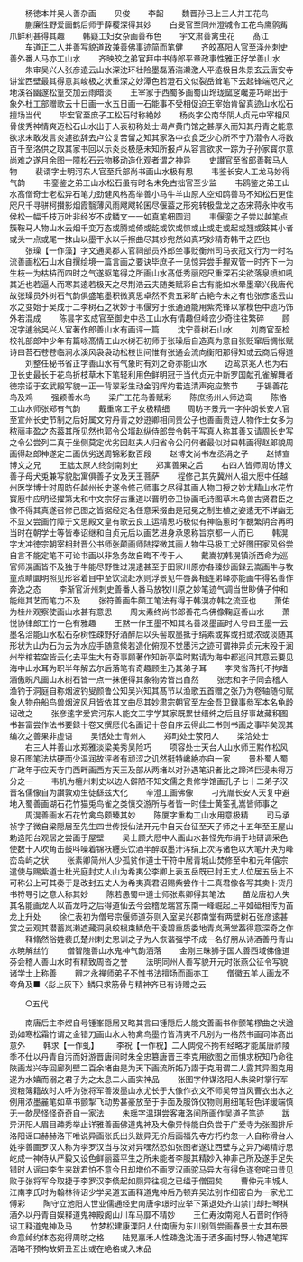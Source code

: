 <!-- { "loadSidebar": true } -->
　　杨徳本并吴人善杂画
　　贝俊
　　李韶
　　魏晋孙已上三人并工花鸟
　　蒯廉性野爱画鹤后师于薛稷深得其妙
　　白旻官至同州澄城令工花鸟鹰鹘觜爪鲜利甚得其趣
　　韩嶷工妇女杂画善布色
　　宇文肃善禽虫花
　　髙江
　　车道正二人并善写貌道政兼善佛事迹简而笔健
　　齐皎髙阳人官至泽州刺史善外番人马亦工山水
　　齐映皎之弟官拜中书侍郎平章政事性雅正好学善山水
　　朱审吴兴人张彦逺云山水深沈环壮险墨磊落湍濑激人平逺极目朱景玄云唐安寺讲堂西壁最其得意其峻极之状重深之妙潭色若澄石文似裂岳耸笔下云起锋端咫尺之地溪谷幽邃松篁交加云雨暗淡
　　王宰家于西蜀多画蜀山玲珑窳窆巉差巧峭出于象外杜工部赠歌云十日画一水五日画一石能事不受相促迫王宰始肯留真迹山水松石擅场当代
　　毕宏官至庶子工松石时称絶妙
　　杨炎字公南华阴人贞元中宰相风骨俊秀神情爽迈松石山水出于人表初称处士谒卢黄门馆之甚厚久而知其丹青之能意欲求未敢发言炎遽欲辞去卢公复苦留之知其家洛中衣食乏少心所不宁乃潜令人将数百千至洛供之取其家书回以示炎炎极感未知所报卢从容言欲求一踪为子孙家寳尔意尚难之遂月余图一障松石云物移动造化观者谓之神异
　　史讃官至省郎善鞍马人物
　　裴谞字士明河东人官至兵部尚书画山水极有思
　　韦鉴长安人工龙马妙得气韵
　　韦銮鉴之弟工山水松石虽有时名未免古拙官至少监
　　韦鸥鉴之弟工山水髙僧奇士老松异石笔力劲健风格髙举善小马牛羊山原人空知鸥善马不知松石更佳咫尺千寻骈柯攅影烟霞翳薄风雨飕飕轮囷尽偃葢之形宛转极盘龙之态宋蒋永仲收韦侯松一幅千枝万叶非经岁不成鳞文一一如真笔细圆润
　　韦偃銮之子尝以越笔点簇鞍马人物山水云烟千变万态或腾或倚或龁或饮或惊或止或走或起或翘或跂其小者或头一点或尾一抹山以墨干水以手擦曲尽其妙宛然如真巧妙精奇韩干之匹也
　　张璪【一作藻】字文通吴郡人官祠部员外郎坐事贬衡州司马衣冠文行为一时名流善画松石山水自撰绘境一篇言画之要诀毕庶子一见惊异尝手握双管一时齐下一为生枝一为枯枿而四时之气遂驱笔得之所画山水髙低秀丽咫尺重深石尖欲落泉喷如吼其近也若逼人而寒其逺若极天之尽荆浩云夫随类赋彩自古有能如水晕墨章兴我唐代故张璪员外树石气韵俱盛笔墨积微真思卓然不贵五彩旷古絶今未之有也张彦逺云山水之变始于吴成于二李树石之状妙于韦偃穷于张通通能用紫秃锋以掌模色中遗巧饰外若混成
　　陈昙字玄成官至御史中丞工山水有情趣但峰峦少奇往往繁碎
　　顾况字逋翁吴兴人官著作郎善山水有画评一篇
　　沈宁善树石山水
　　刘商官至检校礼部郎中少年有篇咏髙情工山水树石初师于张璪后自造真为意自张贬窜后惆怅赋诗曰苔石苍苍临涧水溪风袅袅动松枝世间惟有张通会流向衡阳那得知或云商后得道
　　刘整任秘书省正字善山水有气象时有刘之奇亦能山水
　　边鸾京兆人也为右卫长史最长于花鸟折枝草木下笔轻利用色鲜明冠于当代贞元中新罗国献孔雀解舞者徳宗诏于玄武殿写貌一正一背翠彩生动金羽辉灼若连清声宛应繁节
　　于锡善花鸟及鸡
　　强颖善水鸟
　　梁广工花鸟善赋彩
　　陈庶扬州人师边鸾
　　陈恪工山水师张郑有气韵
　　戴重席工子女极精细
　　周昉字景元一字仲朗长安人官至宣州长史节制之后好属文穷丹青之妙逰卿相间贵公子也善画贵逰人物作士女多为秾丽丰盈之态葢其所见然也郭令公壻赵纵侍郎尝令韩干写真人称其善又请周长史写之令公尝列二真于坐侧莫定优劣因赵夫人归省令公问何者最似对曰韩画得赵郎貌周画得赵郎神遂定二画优劣送周锦彩数百段
　　赵博文尚书左丞涓之子
　　赵博宣博文之兄
　　王朏太原人终剑南刺史
　　郑寓善果之后
　　右四人皆师周昉博文善子母犬兎兼写貌朏寓俱善子女及天王菩萨
　　程修己其先冀州人祖大厯中任越州医学博士时周昉任越州长史遂令修己师事之尽得其画人物口授之妙尤精山水花竹寳厯中应明经擢第太和中文宗好古重道以晋明帝卫协画毛诗图草木鸟兽古贤君臣之像不得其真遂召修己图之皆据经定名任意采掇由是冠冕之制生植之姿逺无不详幽无不显又尝画竹障于文思殿文皇有歌云良工运精思巧极似有神临窻时乍覩繁阴合再明当时在朝学士等皆奉诏继和自贞元后以画艺进身承恩称旨京都一人而已
　　韩滉字太冲徳宗朝宰相封晋公书师张颠画师陆探微其画人物牛马极工尤好图田家风俗尝自言不能定笔不可论书画以非急务故自晦不传于人
　　戴嵩初韩滉镇浙西命为巡官师滉画皆不及独于牛能尽野性过滉逺甚至于田家川原亦各臻妙画録云嵩画牛与牧童点睛圜明照见形容着目中至饮流赴水则浮景见牛唇鼻相连弟峄亦能画牛得名善作奔逸之态
　　李渐官沂州刺史善番人番马放牧川原之妙笔迹气调当世眇俦子仲和能继其艺而笔力不及
　　张符善画牛颇工笔法有得于韩滉亦韩之流亚也
　　萧佑为桂州观察使画山水甚有意思
　　周太素终尚书郎善花鸟佛像鞠庭善山水
　　萧悦协律郎工竹一色有雅趣
　　王黙一作王墨不知其名善泼墨画时人号曰王墨一云墨名洽能山水松石杂树性疎野好酒醉后以头髻取墨抵于绢素或挥或扫或浓或淡随其形状为山为石为云为水应手随意倐若造化俯观不觉墨污之迹可谓神异贞元末殁于润州举棺若空皆云化去平生大有奇事顾著作知新亭监时黙请为海中都巡问其意云要见海中山水耳为职半年解去尔后落笔有奇趣顾生乃其弟子耳
　　李灵省落托不拘嗜酒傲睨凡画山水树石皆一点一抹便得其象物势皆出自然
　　张志和字子同会稽人渔钓于洞庭自称烟波钓叟颜鲁公知吴兴知其髙节以渔歌五首赠之张乃为卷轴随句赋象人物舟船鸟兽烟波风月皆依其文曲尽其妙肃宗朝官至左金吾卫録事叅军本名龟龄诏改之
　　张彦逺字爱宾河东人能文工字学其家既累世缙绅之后且好事故藏积图书甚富尝作法书要録十卷又撰厯代名画记十卷自序云得此二书则书画之事毕矣观其编次之善果非虚语
　　吴恬处士青州人
　　郑町处士荥阳人
　　梁洽处士
　　右三人并善山水郑雅淡梁美秀吴险巧
　　项容处士天台人山水师王黙作松风泉石图笔法枯硬而少温润故评者有顽涩之讥然挺特巉絶亦自一家
　　景朴蜀人蜀广政年于应天寺门西畔画西方天王及部从两堵以对孙遇笔识者比之蹄涔巨浸未得万分之一
　　韦机为檀州刺史以边人僻陋不知文儒之贵修学馆画孔子七十二弟子汉晋名儒像自为讃敦劝生徒繇兹大化
　　辛澄工画佛像
　　刁光胤长安人天复中避地入蜀善画湖石花竹猫兎鸟雀之类慎交游所与者皆一时佳士黄筌孔嵩皆师事之
　　周滉善画水石花竹禽鸟颇臻其妙
　　陈厦字重构工山水用意极精
　　司马承祯字子微自梁隠居至先生四世传授仙法开元中自天台征至天子师之十五年至王屋山勅造阳台观居之尝画于屋壁
　　吴士顾大厯中人画山水甚怪先布绢于地研调采色使数十人吹角击鼔呌噪着锦袄纒头饮酒半醉取墨汁泻绢上次泻诸色以大笔开决为峰峦岛屿之状
　　张素卿简州人少孤贫作道士干符中居青城山焚修至中和元年僖宗遣使与赐紫道士杜光庭封丈人山为希夷公李卿上表五岳既已封王丈人位居五岳上不可称公上可其奏于是改封五丈人为希夷真君诏赐紫尝作十二真君像各写其卖卜货丹书符导引之意人称其妙
　　陈若愚蜀中道士师张素卿得其笔法
　　苖龙唐初人失其名能画龙人以苖龙呼之后得道仙去今会稽龙瑞宫东南一峰崛起上平如砥相传为苖龙上升处
　　徐仁表初为僧号宗偃师道芬则入室吴兴郡南堂有两壁树石张彦逺甚赏之云观其潜蓄岚濑遮藏洞泉蛟根束鳞危干凌碧重质委地青岚满堂葢得意深奇之作
　　释翛然俗姓裴氏楚州刺史思训之子为人恢谐强学不成一名好朋从诗酒善丹青山水暁解丝竹
　　僧智隗善山水鬼神气韵洒落
　　金刚三昧狮子国人善西域佛像道芬会稽人善山水时有精致周沓之誉
　　法明同州人善写貌开元时张燕公征令写貌诸学士上称善
　　辨才永禅师弟子不惟书法擅场而画亦工
　　僧徽五羊人画龙不夸角及■〈髟上灰下〉鳞只求筋骨与精神齐已有诗赠之云

　　○五代

　　南唐后主李煜自号锺峯隠居又略其言曰锺隠后人能文善画书作颤笔樛曲之状遒劲如寒松霜竹谓之金错刀画山水人物禽鸟墨竹皆清爽不凡别为一格然书画同体髙出意外
　　韩求【一作虬】
　　李祝【一作柷】二人倜傥不拘有经略才能属唐祚陵季不仕以丹青自污而好游晋唐间时朱全忠簒唐晋王李克用欲图之而惧求柷知乃命往陜画龙兴寺回廊列壁二百余堵由是为天下画流所妬乃譛于克用谓二人露其异图克用遂为水嬉而溺之君子为之太息二人画实神品
　　张图字仲谋洛阳人朱梁时掌行军资粮簿籍故时人呼为张将军善泼墨山水尤长于大像作衣文不师吴带当风曹衣出水之例用浓墨麄笔如草书颤掣飞动势甚豪放至于手面及服饰仪物则用细笔轻色详缓端慎无一欹昃怪怪奇奇自一家法
　　朱瑶字温琪尝客雍洛间所画作吴道子笔迹
　　跋异汧阳人眉目疎秀举止详雅善画佛道鬼神及大像异恃能自负尝于广爱寺为张图排斥洛阳谣曰赫赫洛下唯说异画张氏出头跋异无价后画福先寺方朽约忽一人自称滑台人姓李善画罗汉人称为李罗汉当与汝对异嘿然恐如张图者遂让西壁与之异乃竭精竚思屹成一神侍从严毅又设色鲜丽葢平生之所未能者李服其精妙入神非己所及遂手足失错时人谣曰李生来跋君怕不意今日却増价不画罗汉画驼马异大有得色遂夸咤曰昔见败于张将军今取捷于李罗汉李倐起如厕异往视之已缢于僧园矣
　　曹仲元丰城人江南李氏时为翰林待诏少学吴道玄画释道鬼神后乃顿弃吴法别作细密自为一家尤工傅彩
　　陶守立池阳人世业儒通经史南唐李璟时应举下第退处齐山禁门却扫琴棋酒外以丹青自娱释道鬼神殿阁山川车马靡不精妙
　　王仁寿汝南宛人石晋时作待诏工释道鬼神及马
　　竹梦松建康溧阳人仕南唐为东川别驾尝画春景士女其布景命意绰约体态宛得周昉之格
　　陆晃嘉禾人性疎逸沈湎于酒多画村野人物遇笔挥洒略不预构故妍丑互出或在絶格或入末品
